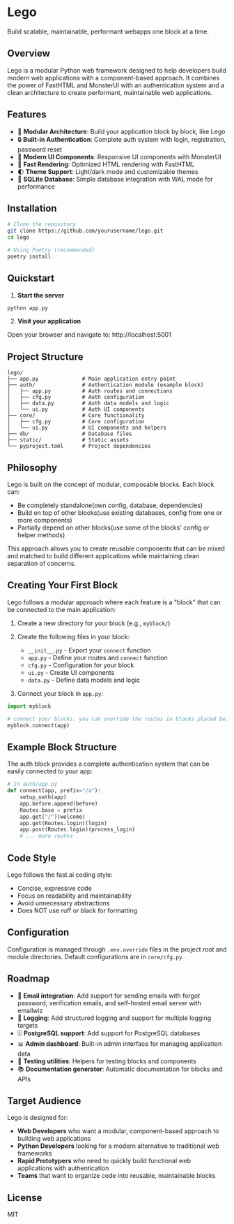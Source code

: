 # Lego

Build scalable, maintainable, performant webapps one block at a time.

## Overview

Lego is a modular Python web framework designed to help developers build modern web applications with a component-based approach. It combines the power of FastHTML and MonsterUI with an authentication system and a clean architecture to create performant, maintainable web applications.

## Features

- 🧩 **Modular Architecture**: Build your application block by block, like Lego
- 🔒 **Built-in Authentication**: Complete auth system with login, registration, password reset
- 🎨 **Modern UI Components**: Responsive UI components with MonsterUI
- 🚀 **Fast Rendering**: Optimized HTML rendering with FastHTML
- 🌓 **Theme Support**: Light/dark mode and customizable themes
- 💾 **SQLite Database**: Simple database integration with WAL mode for performance

## Installation

```bash
# Clone the repository
git clone https://github.com/yourusername/lego.git
cd lego

# Using Poetry (recommended)
poetry install
```

## Quickstart

1. **Start the server**

```bash
python app.py
```

2. **Visit your application**

Open your browser and navigate to: http://localhost:5001

## Project Structure

```
lego/
├── app.py              # Main application entry point
├── auth/               # Authentication module (example block)
│   ├── app.py          # Auth routes and connections
│   ├── cfg.py          # Auth configuration
│   ├── data.py         # Auth data models and logic
│   └── ui.py           # Auth UI components
├── core/               # Core functionality
│   ├── cfg.py          # Core configuration
│   └── ui.py           # UI components and helpers
├── db/                 # Database files
├── static/             # Static assets
└── pyproject.toml      # Project dependencies
```

## Philosophy

Lego is built on the concept of modular, composable blocks. Each block can:

- Be completely standalone(own config, database, dependencies)
- Build on top of other blocks(use existing databases, config from one or more components)
- Partially depend on other blocks(use some of the blocks' config or helper methods)

This approach allows you to create reusable components that can be mixed and matched to build different applications while maintaining clean separation of concerns.

## Creating Your First Block

Lego follows a modular approach where each feature is a "block" that can be connected to the main application:

1. Create a new directory for your block (e.g., `myblock/`)
2. Create the following files in your block:
   - `__init__.py` - Export your `connect` function
   - `app.py` - Define your routes and `connect` function
   - `cfg.py` - Configuration for your block
   - `ui.py` - Create UI components
   - `data.py` - Define data models and logic

3. Connect your block in `app.py`:

```python
import myblock

# connect your blocks. you can override the routes in blocks placed before the last one
myblock.connect(app)
```

## Example Block Structure

The auth block provides a complete authentication system that can be easily connected to your app:

```python
# In auth/app.py
def connect(app, prefix="/a"):
    setup_oath(app)
    app.before.append(before)
    Routes.base = prefix
    app.get("/")(welcome)
    app.get(Routes.login)(login)
    app.post(Routes.login)(process_login)
    # ... more routes
```

## Code Style

Lego follows the fast.ai coding style:

- Concise, expressive code
- Focus on readability and maintainability
- Avoid unnecessary abstractions
- Does NOT use ruff or black for formatting

## Configuration

Configuration is managed through `.env.override` files in the project root and module directories. Default configurations are in `core/cfg.py`.

## Roadmap
- 📨 **Email integration**: Add support for sending emails with forgot password, verification emails, and self-hosted email server with emailwiz
- 📝 **Logging**: Add structured logging and support for multiple logging targets
- 🗄️ **PostgreSQL support**: Add support for PostgreSQL databases
- 📊 **Admin dashboard**: Built-in admin interface for managing application data
- 🧪 **Testing utilities**: Helpers for testing blocks and components
- 📚 **Documentation generator**: Automatic documentation for blocks and APIs

## Target Audience

Lego is designed for:

- **Web Developers** who want a modular, component-based approach to building web applications
- **Python Developers** looking for a modern alternative to traditional web frameworks
- **Rapid Prototypers** who need to quickly build functional web applications with authentication
- **Teams** that want to organize code into reusable, maintainable blocks

## License

MIT
